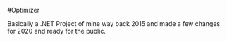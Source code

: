 #Optimizer

Basically a .NET Project of mine way back 2015 and made a few changes for 2020 and ready for the public.
